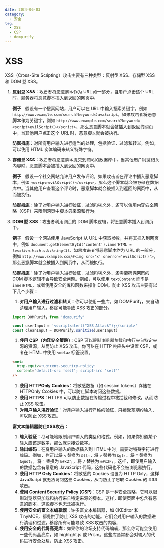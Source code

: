 ```yaml
---
date: 2024-06-03
category:
  - 安全
tag:
  - XSS
  - CSP
  - dompurify
---
```


# XSS

XSS（Cross-Site Scripting）攻击主要有三种类型：反射型 XSS、存储型 XSS 和 DOM 型 XSS。

1. **反射型 XSS**：攻击者将恶意脚本作为 URL 的一部分，当用户点击这个 URL 时，服务器将恶意脚本插入到返回的网页中。

   **例子**：假设有一个搜索网站，用户可以在 URL 中输入搜索关键字，例如 `http://www.example.com/search?keyword=JavaScript`。如果攻击者将恶意脚本作为关键字，例如 `http://www.example.com/search?keyword=<script>evilScript()</script>`，那么恶意脚本就会被插入到返回的网页中，当其他用户点击这个 URL 时，恶意脚本就会被执行。

   **防御措施**：对所有用户输入进行适当的处理，包括验证、过滤和转义。例如，可以使用 HTML 实体编码来转义特殊字符。

2. **存储型 XSS**：攻击者将恶意脚本提交到网站的数据库中，当其他用户浏览相关内容时，恶意脚本会被插入到返回的网页中。

   **例子**：假设一个社交网站允许用户发布评论。如果攻击者在评论中插入恶意脚本，例如 `<script>evilScript()</script>`，那么这个脚本就会被存储在数据库中。当其他用户查看这个评论时，恶意脚本就会被插入到返回的网页中，从而被执行。

   **防御措施**：除了对用户输入进行验证、过滤和转义外，还可以使用内容安全策略（CSP）来限制网页中脚本的来源和行为。

3. **DOM 型 XSS**：攻击者利用网页的 DOM 脚本逻辑，将恶意脚本插入到网页中。

   **例子**：假设一个网站使用 JavaScript 从 URL 中获取参数，并将其插入到网页中，例如 `document.getElementById('content').innerHTML = location.hash.substring(1)`。如果攻击者将恶意脚本作为 URL 的一部分，例如 `http://www.example.com/#<img src='x' onerror='evilScript()'>`，那么恶意脚本就会被插入到网页中，从而被执行。

   **防御措施**：除了对用户输入进行验证、过滤和转义外，还需要确保网页的 DOM 脚本逻辑不会导致安全问题。例如，可以使用 `textContent` 而不是 `innerHTML`，或者使用安全的库和函数来操作 DOM。防止 XSS 攻击主要有以下几个步骤：

   1. **对用户输入进行过滤和转义**：你可以使用一些库，如 DOMPurify，来自动清理用户输入，移除可能导致 XSS 攻击的部分。

   ```js
   import DOMPurify from 'dompurify'

   const userInput = '<script>alert("XSS Attack");</script>'
   const cleanInput = DOMPurify.sanitize(userInput)
   ```

   1. **使用 CSP（内容安全策略）**：CSP 可以限制浏览器加载和执行来自特定来源的资源，从而防止 XSS 攻击。你可以在 HTTP 响应头中设置 CSP，或者在 HTML 中使用 `<meta>` 标签设置。

   ```html
   <meta
     http-equiv="Content-Security-Policy"
     content="default-src 'self'; script-src 'self'"
   />
   ```

   1. **使用 HTTPOnly Cookies**：将敏感数据（如 session tokens）存储在 HTTPOnly Cookies 中，可以防止脚本访问这些数据。
   2. **使用 HTTPS**：HTTPS 可以防止数据在传输过程中被拦截和修改，从而防止 XSS 攻击。
   3. **对用户输入进行验证**：对用户输入进行严格的验证，只接受预期的输入，可以防止 XSS 攻击。

   **富文本编辑器防止XSS攻击：**

   1. **输入验证**：尽可能地限制用户输入的类型和格式。例如，如果你知道某个输入应该是数字，那么就只接受数字。
   2. **输出编码**：在将用户输入的数据插入到 HTML 中时，需要对特殊字符进行编码。例如，你可以将 `<` 替换为 `&lt;`，将 `>` 替换为 `&gt;`，将 `"` 替换为 `&quot;`，将 `'` 替换为 `&#x27;`，将 `/` 替换为 `&#x2F;`。这样，即使用户输入的数据包含有恶意的 JavaScript 代码，这些代码也不会被浏览器执行。
   3. **使用 HTTP Only Cookies**：将敏感的 Cookies 设置为 HTTP Only，这样 JavaScript 就无法访问这些 Cookies，从而防止了窃取 Cookies 的 XSS 攻击。
   4. **使用 Content Security Policy (CSP)**：CSP 是一种安全策略，它可以限制浏览器只加载和执行来自特定来源的脚本。这样，即使页面中包含有恶意的脚本，这些脚本也无法被执行。
   5. **使用安全的富文本编辑器**：许多富文本编辑器，如 CKEditor 和 TinyMCE，都提供了防止 XSS 攻击的功能。它们会对用户输入的数据进行清理和过滤，移除所有可能导致 XSS 攻击的内容。
   6. **使用安全的代码高亮库**：如果你的论坛支持代码编辑，那么你可能会使用一些代码高亮库，如 highlight.js 或 Prism。这些库通常都会对输入的代码进行安全处理，防止 XSS 攻击。

